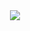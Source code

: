<div align="center"><img src="https://github-readme-stats.vercel.app/api/top-langs/?username=everlyy&hide_title=true&theme=github_dark&hide_border=true%22%3E<img src="https://github-readme-stats.vercel.app/api?username=everlyy&hide_title=true&hide_rank=true&show_icons=true&include_all_commits=true&count_private=true&theme=github_dark&hide_border=true" /></div>
